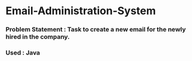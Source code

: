# Email-Administration-System

### Problem Statement : Task to create a new email for the newly hired in the company.
### Used : Java
